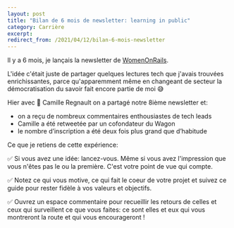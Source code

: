 ```yaml
---
layout: post
title: "Bilan de 6 mois de newsletter: learning in public"
category: Carrière
excerpt:
redirect_from: /2021/04/12/bilan-6-mois-newsletter
---
```


Il y a 6 mois, je lançais la newsletter de [WomenOnRails](https://womenonrails.substack.com/). 

L'idée c'était juste de partager quelques lectures tech que j'avais trouvées enrichissantes, parce qu'apparemment même en changeant de secteur la démocratisation du savoir fait encore partie de moi 😅

Hier avec 🍋 Camille Regnault on a partagé notre 8ième newsletter et:
- on a reçu de nombreux commentaires enthousiastes de tech leads 
- Camille a été retweetée par un cofondateur du Wagon
- le nombre d’inscription a été deux fois plus grand que d’habitude

Ce que je retiens de cette expérience:

✅ Si vous avez une idée: lancez-vous. Même si vous avez l'impression que vous n'êtes pas le ou la première. C'est votre point de vue qui compte.

✅ Notez ce qui vous motive, ce qui fait le coeur de votre projet et suivez ce guide pour rester fidèle à vos valeurs et objectifs.

✅ Ouvrez un espace commentaire pour recueillir les retours de celles et ceux qui surveillent ce que vous faites: ce sont elles et eux qui vous montreront la route et qui vous encourageront !
